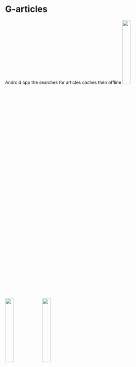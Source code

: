 # G-articles
Android app the searches for articles caches then offline 
<img src="https://user-images.githubusercontent.com/42929865/100415593-9861cb80-308d-11eb-8d73-8416a3942831.jpeg" width="23%"></img> <img src="https://user-images.githubusercontent.com/42929865/100415599-9bf55280-308d-11eb-9101-afcb9b8fff87.jpeg" width="23%"></img> <img src="https://user-images.githubusercontent.com/42929865/100415595-9992f880-308d-11eb-8f39-3f221def79aa.jpeg" width="23%"></img> 
